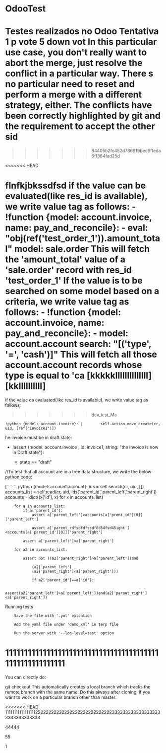 # OdooTest
Testes realizados no Odoo
Tentativa 1
p vote
5
down vot
In this particular use case, you don't really want to abort the merge, just resolve the conflict in a particular way.
There s no particular need to reset and perform a merge with a different strategy, either. The conflicts have been correctly highlighted by git and the requirement to accept the other sid
=======
	
>>>>>>> 84405b2fc452d786919bec9ffeda6ff384fad25d

<<<<<<< HEAD



flnfkjbkssdfsd
if the value can be evaluated(like res_id is available), we write value tag as follows:
    - !function {model: account.invoice, name: pay_and_reconcile}: - eval: "obj(ref('test_order_1')).amount_total" model: sale.order
    This will fetch the 'amount_total' value of a 'sale.order' record with res_id 'test_order_1'
If the value is to be searched on some model based on a criteria, we write value tag as follows:
    - !function {model: account.invoice, name: pay_and_reconcile}: - model: account.account search: "[('type', '=', 'cash')]" This will fetch all those account.account records whose type is equal to 'ca
[kkkkkllllllllllllll]
[kkllllllllll]
=======
if the value ca evaluated(like res_id is available), we write value tag as follows:
>>>>>>> dev_test_Ma

    !python {model: account.invoice}: |        self.action_move_create(cr, uid, [ref("invoice1")])
he invoice must be in draft state:

-    !assert {model: account.invoice , id: invoice1, string: "the invoice is now in Draft state"}:

      - state == "draft"

//To test that all account are in a tree data structure, we write the below python code:

[´´´´´´´
    python {model: account.account}:
        ids = self.search(cr, uid, [])
        accounts_list = self.read(cr, uid, ids['parent_id','parent_left','parent_right'])
        accounts = dict((x['id'], x) for x in accounts_list)
    
        for a in accounts_list:
            if a['parent_id']:
                assert a['parent_left']>accounts[a['prent_id'][0]]['parent_left']

                assert a['parent_rdfsdfdfssdf8d54fsd45ight']<accounts[a['parent_id'][0]]['parent_right']

            assert a['parent_left']<a['parent_right']

        for a2 in accounts_list:

            assert not ((a2['parent_right']>a['parent_left'])and

                (a2['parent_left']
                (a2['parent_right']<a['parent_right']))

                if a2['parent_id']==a['id']:

                    assert(a2['parent_left']>a['parent_left'])and(a2['parent_right']<a['parent_right'])

Running tests

        Save the file with '.yml' extention

        Add the yaml file under 'demo_xml' in terp file

        Run the server with '--log-level=test' option

111111111111111111111111111111111111111111111111111111111
=======
You can directly do:

git checkout <original-remote-branch-name>
This automatically creates a local branch which tracks the remote branch with the same name. Do this always after cloning, if you want to work on a particular branch other than master.

<<<<<<< HEAD
11111111111111111222222222222222222222222222223333333333333333333333333333333

44444

55

1


